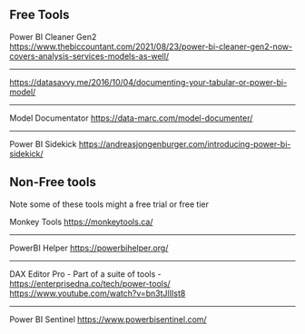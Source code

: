## Free Tools

Power BI Cleaner Gen2
https://www.thebiccountant.com/2021/08/23/power-bi-cleaner-gen2-now-covers-analysis-services-models-as-well/

---
https://datasavvy.me/2016/10/04/documenting-your-tabular-or-power-bi-model/

---
Model Documentator
https://data-marc.com/model-documenter/

---
Power BI Sidekick
https://andreasjongenburger.com/introducing-power-bi-sidekick/


## Non-Free tools 
Note some of these tools might a free trial or free tier

Monkey Tools
https://monkeytools.ca/

---
PowerBI Helper
https://powerbihelper.org/

---
DAX Editor Pro - Part of a suite of tools - 
https://enterprisedna.co/tech/power-tools/
https://www.youtube.com/watch?v=bn3tJlIIst8

---
Power BI Sentinel
https://www.powerbisentinel.com/